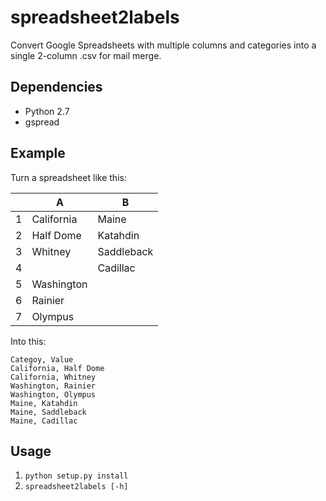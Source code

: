 spreadsheet2labels
==================

Convert Google Spreadsheets with multiple columns and categories into a single 2-column .csv for mail merge.

Dependencies
------------
- Python 2.7
- gspread

Example
-------

Turn a spreadsheet like this:

|   | A          | B          |
|---|------------|------------|
| 1 | California | Maine      |
| 2 | Half Dome  | Katahdin   |
| 3 | Whitney    | Saddleback |
| 4 |            | Cadillac   |		   
| 5 | Washington |            |
| 6 | Rainier    |            |
| 7 | Olympus    |            |

Into this:

```
Categoy, Value
California, Half Dome
California, Whitney
Washington, Rainier
Washington, Olympus
Maine, Katahdin
Maine, Saddleback
Maine, Cadillac
```

Usage
-----
1. `python setup.py install`
2. `spreadsheet2labels [-h]`